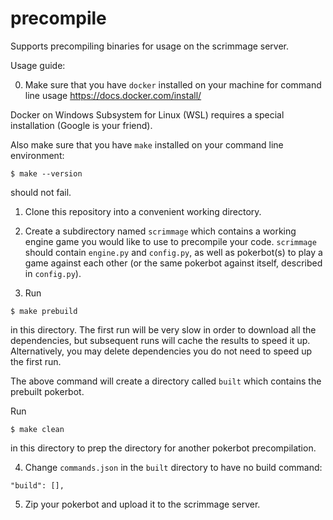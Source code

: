 # precompile
Supports precompiling binaries for usage on the scrimmage server.

Usage guide:

0. Make sure that you have `docker` installed on your machine for command line usage https://docs.docker.com/install/

Docker on Windows Subsystem for Linux (WSL) requires a special installation (Google is your friend).

Also make sure that you have `make` installed on your command line environment:

```$ make --version```

should not fail.

1. Clone this repository into a convenient working directory.

2. Create a subdirectory named `scrimmage` which contains a working engine game you would like to use to precompile your code.
`scrimmage` should contain `engine.py` and `config.py`, as well as pokerbot(s) to play a game against each other (or the same pokerbot against itself, described in `config.py`).

3. Run

```$ make prebuild```

in this directory. The first run will be very slow in order to download all the dependencies, but subsequent runs will cache the results to speed it up. Alternatively, you may delete dependencies you do not need to speed up the first run.

The above command will create a directory called `built` which contains the prebuilt pokerbot.

Run

```$ make clean```

in this directory to prep the directory for another pokerbot precompilation.

4. Change `commands.json` in the `built` directory to have no build command:

```"build": [],```

5. Zip your pokerbot and upload it to the scrimmage server.

